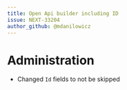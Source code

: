 ```yaml
---
title: Open Api builder including ID
issue: NEXT-33204
author_github: @mdanilowicz
---
```

# Administration
* Changed `Id` fields to not be skipped